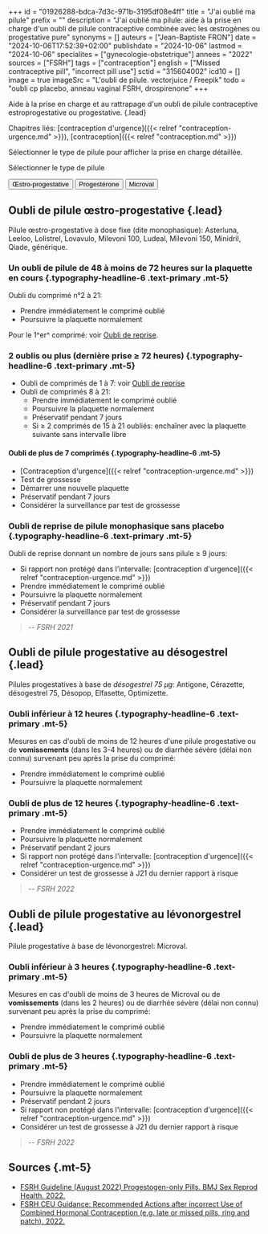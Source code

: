 +++
id = "01926288-bdca-7d3c-971b-3195df08e4ff"
title = "J'ai oublié ma pilule"
prefix = ""
description = "J'ai oublié ma pilule: aide à la prise en charge d'un oubli de pilule contraceptive combinée avec les œstrogènes ou progestative pure"
synonyms = []
auteurs = ["Jean-Baptiste FRON"]
date = "2024-10-06T17:52:39+02:00"
publishdate = "2024-10-06"
lastmod = "2024-10-06"
specialites = ["gynecologie-obstetrique"]
annees = "2022"
sources = ["FSRH"]
tags = ["contraception"]
english = ["Missed contraceptive pill", "incorrect pill use"]
sctid = "315604002"
icd10 = []
image = true
imageSrc = "L'oubli de pilule. vectorjuice / Freepik"
todo = "oubli cp placebo, anneau vaginal FSRH, drospirenone"
+++

Aide à la prise en charge et au rattrapage d'un oubli de pilule contraceptive estroprogestative ou progestative.
{.lead}

Chapitres liés: [contraception d'urgence]({{< relref "contraception-urgence.md" >}}), [contraception]({{< relref "contraception.md" >}})

Sélectionner le type de pilule pour afficher la prise en charge détaillée.

<div class="card card-body shadow-none my-2 flex-row justify-content-between bg-primary-light">
  <div>
    <p class="typography-overline">Sélectionner le type de pilule</p>
    <nav>
      <div class="nav" role="tablist">
      <button class="chip chip-action" id="nav-coc-tab" data-toggle="tab" data-target="#nav-coc" type="button" role="tab" aria-controls="nav-coc" aria-selected="false">Œstro-progestative</button>
      <button class="chip chip-action" id="nav-prog-tab" data-toggle="tab" data-target="#nav-prog" type="button" role="tab" aria-controls="nav-prog" aria-selected="false">Progestérone</button>
      <button class="chip chip-action" id="nav-microval-tab" data-toggle="tab" data-target="#nav-microval" type="button" role="tab" aria-controls="nav-microval" aria-selected="false">Microval</button>
      </div>
    </nav>
  </div>
</div>
<div class="tab-content">
<div class="tab-pane fade card card-body" id="nav-coc" role="tabpanel" aria-labelledby="nav-coc-tab">

## Oubli de pilule œstro-progestative {.lead}

Pilule œstro-progestative à dose fixe (dite monophasique): Asterluna, Leeloo, Lolistrel, Lovavulo, Milevoni 100, Ludeal, Milevoni 150, Minidril, Qiade, générique.

### Un oubli de pilule de 48 à moins de 72 heures sur la plaquette en cours {.typography-headline-6 .text-primary .mt-5}

Oubli du comprimé n°2 à 21:

- Prendre immédiatement le comprimé oublié
- Poursuivre la plaquette normalement

Pour le 1^er^ comprimé: voir [Oubli de reprise](#oubli-de-reprise-de-pilule-monophasique-sans-placebo).

### 2 oublis ou plus (dernière prise ≥ 72 heures) {.typography-headline-6 .text-primary .mt-5}

- Oubli de comprimés de 1 à 7: voir [Oubli de reprise](#oubli-de-reprise-de-pilule-monophasique-sans-placebo)
- Oubli de comprimés 8 à 21:
  - Prendre immédiatement le comprimé oublié
  - Poursuivre la plaquette normalement
  - Préservatif pendant 7 jours
  - Si ≥ 2 comprimés de 15 à 21 oubliés: enchaîner avec la plaquette suivante sans intervalle libre

#### Oubli de plus de 7 comprimés {.typography-headline-6 .mt-5}

- [Contraception d'urgence]({{< relref "contraception-urgence.md" >}})
- Test de grossesse
- Démarrer une nouvelle plaquette
- Préservatif pendant 7 jours
- Considérer la surveillance par test de grossesse

### Oubli de reprise de pilule monophasique sans placebo {.typography-headline-6 .text-primary .mt-5}

Oubli de reprise donnant un nombre de jours sans pilule ≥ 9 jours:

- Si rapport non protégé dans l'intervalle: [contraception d'urgence]({{< relref "contraception-urgence.md" >}})
- Prendre immédiatement le comprimé oublié
- Poursuivre la plaquette normalement
- Préservatif pendant 7 jours
- Considérer la surveillance par test de grossesse

> -- *FSRH 2021*

</div>
<div class="tab-pane fade card card-body" id="nav-prog" role="tabpanel" aria-labelledby="nav-prog-tab">

## Oubli de pilule progestative au désogestrel {.lead}

Pilules progestatives à base de *désogestrel 75 µg*: Antigone, Cérazette, désogestrel 75, Désopop, Elfasette, Optimizette.

### Oubli inférieur à 12 heures {.typography-headline-6 .text-primary .mt-5}

Mesures en cas d'oubli de moins de 12 heures d'une pilule progestative ou de **vomissements** (dans les 3-4 heures) ou de diarrhée sévère (délai non connu) survenant peu après la prise du comprimé:

- Prendre immédiatement le comprimé oublié
- Poursuivre la plaquette normalement

### Oubli de plus de 12 heures {.typography-headline-6 .text-primary .mt-5}

- Prendre immédiatement le comprimé oublié
- Poursuivre la plaquette normalement
- Préservatif pendant 2 jours
- Si rapport non protégé dans l'intervalle: [contraception d'urgence]({{< relref "contraception-urgence.md" >}})
- Considérer un test de grossesse à J21 du dernier rapport à risque

> -- *FSRH 2022*

</div>
<div class="tab-pane fade card card-body" id="nav-microval" role="tabpanel" aria-labelledby="nav-microval-tab">

## Oubli de pilule progestative au lévonorgestrel {.lead}

Pilule progestative à base de lévonorgestrel: Microval.

### Oubli inférieur à 3 heures {.typography-headline-6 .text-primary .mt-5}

Mesures en cas d'oubli de moins de 3 heures de Microval ou de **vomissements** (dans les 2 heures) ou de diarrhée sévère (délai non connu) survenant peu après la prise du comprimé:

- Prendre immédiatement le comprimé oublié
- Poursuivre la plaquette normalement

### Oubli de plus de 3 heures {.typography-headline-6 .text-primary .mt-5}

- Prendre immédiatement le comprimé oublié
- Poursuivre la plaquette normalement
- Préservatif pendant 2 jours
- Si rapport non protégé dans l'intervalle: [contraception d'urgence]({{< relref "contraception-urgence.md" >}})
- Considérer un test de grossesse à J21 du dernier rapport à risque

> -- *FSRH 2022*

</div>
</div>

## Sources {.mt-5}

- [FSRH Guideline (August 2022) Progestogen-only Pills. BMJ Sex Reprod Health. 2022.](https://www.fsrh.org/Public/Documents/ceu-guideline-progestogen-only-pills.aspx)
- [FSRH CEU Guidance: Recommended Actions after incorrect Use of Combined Hormonal Contraception (e.g. late or missed pills, ring and patch). 2022.](https://www.fsrh.org/Public/Documents/fsrh-ceu-guidance-recommended-actions-after-incorrect-use.aspx)
